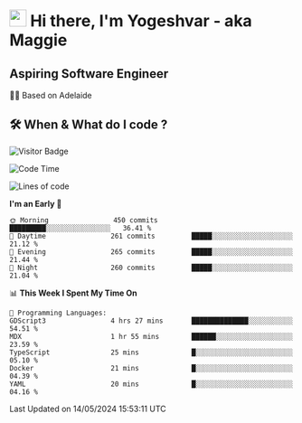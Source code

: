 <h1><img src="https://emojis.slackmojis.com/emojis/images/1531849430/4246/blob-sunglasses.gif?1531849430" width="30"/> Hi there, I'm Yogeshvar - aka Maggie</h1>

## Aspiring Software Engineer
🏂🏻  Based on Adelaide 

## 🛠 When & What do I code ?  

![Visitor Badge](https://visitor-badge.feriirawann.repl.co?username=yogeshvar&repo=yogeshvar&label=Visitors&style=plastic&color=%23457BFF&contentType=svg)

<!--START_SECTION:waka-->
![Code Time](http://img.shields.io/badge/Code%20Time-2%2C896%20hrs%2058%20mins-blue)

![Lines of code](https://img.shields.io/badge/From%20Hello%20World%20I%27ve%20Written-4.2%20million%20lines%20of%20code-blue)

**I'm an Early 🐤** 

```text
🌞 Morning                450 commits         █████████░░░░░░░░░░░░░░░░   36.41 % 
🌆 Daytime                261 commits         █████░░░░░░░░░░░░░░░░░░░░   21.12 % 
🌃 Evening                265 commits         █████░░░░░░░░░░░░░░░░░░░░   21.44 % 
🌙 Night                  260 commits         █████░░░░░░░░░░░░░░░░░░░░   21.04 % 
```


📊 **This Week I Spent My Time On** 

```text
💬 Programming Languages: 
GDScript3                4 hrs 27 mins       ██████████████░░░░░░░░░░░   54.51 % 
MDX                      1 hr 55 mins        ██████░░░░░░░░░░░░░░░░░░░   23.59 % 
TypeScript               25 mins             █░░░░░░░░░░░░░░░░░░░░░░░░   05.10 % 
Docker                   21 mins             █░░░░░░░░░░░░░░░░░░░░░░░░   04.39 % 
YAML                     20 mins             █░░░░░░░░░░░░░░░░░░░░░░░░   04.16 % 
```


 Last Updated on 14/05/2024 15:53:11 UTC
<!--END_SECTION:waka-->
